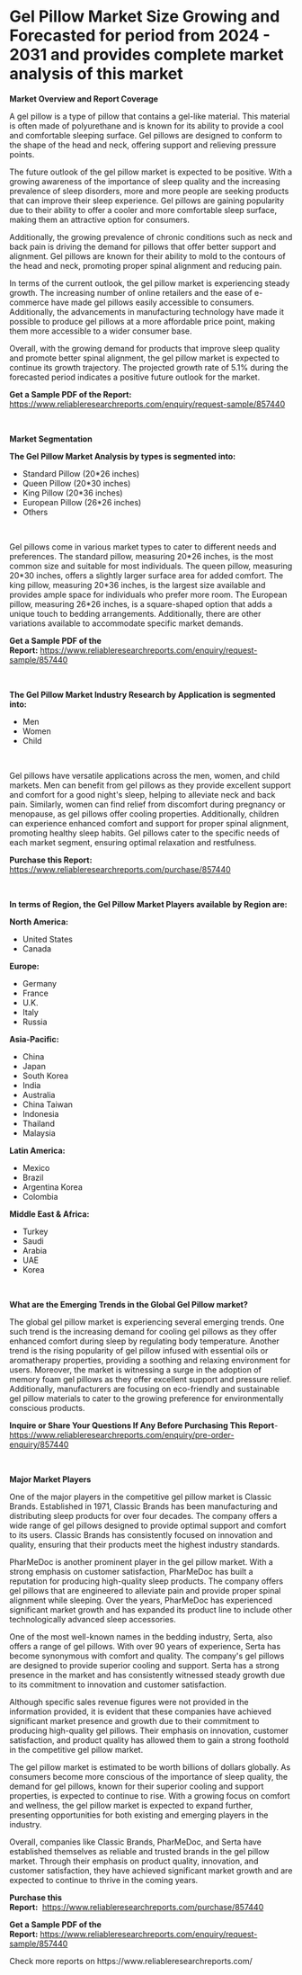 <p><h1>Gel Pillow Market Size Growing and Forecasted for period from 2024 - 2031 and provides complete market analysis of this market</h1></p><p><strong>Market Overview and Report Coverage</strong></p>
<p><p>A gel pillow is a type of pillow that contains a gel-like material. This material is often made of polyurethane and is known for its ability to provide a cool and comfortable sleeping surface. Gel pillows are designed to conform to the shape of the head and neck, offering support and relieving pressure points.</p><p>The future outlook of the gel pillow market is expected to be positive. With a growing awareness of the importance of sleep quality and the increasing prevalence of sleep disorders, more and more people are seeking products that can improve their sleep experience. Gel pillows are gaining popularity due to their ability to offer a cooler and more comfortable sleep surface, making them an attractive option for consumers.</p><p>Additionally, the growing prevalence of chronic conditions such as neck and back pain is driving the demand for pillows that offer better support and alignment. Gel pillows are known for their ability to mold to the contours of the head and neck, promoting proper spinal alignment and reducing pain.</p><p>In terms of the current outlook, the gel pillow market is experiencing steady growth. The increasing number of online retailers and the ease of e-commerce have made gel pillows easily accessible to consumers. Additionally, the advancements in manufacturing technology have made it possible to produce gel pillows at a more affordable price point, making them more accessible to a wider consumer base.</p><p>Overall, with the growing demand for products that improve sleep quality and promote better spinal alignment, the gel pillow market is expected to continue its growth trajectory. The projected growth rate of 5.1% during the forecasted period indicates a positive future outlook for the market.</p></p>
<p><strong>Get a Sample PDF of the Report:</strong> <a href="https://www.reliableresearchreports.com/enquiry/request-sample/857440">https://www.reliableresearchreports.com/enquiry/request-sample/857440</a></p>
<p>&nbsp;</p>
<p><strong>Market Segmentation</strong></p>
<p><strong>The Gel Pillow Market Analysis by types is segmented into:</strong></p>
<p><ul><li>Standard Pillow (20*26 inches)</li><li>Queen Pillow (20*30 inches)</li><li>King Pillow (20*36 inches)</li><li>European Pillow (26*26 inches)</li><li>Others</li></ul></p>
<p>&nbsp;</p>
<p><p>Gel pillows come in various market types to cater to different needs and preferences. The standard pillow, measuring 20*26 inches, is the most common size and suitable for most individuals. The queen pillow, measuring 20*30 inches, offers a slightly larger surface area for added comfort. The king pillow, measuring 20*36 inches, is the largest size available and provides ample space for individuals who prefer more room. The European pillow, measuring 26*26 inches, is a square-shaped option that adds a unique touch to bedding arrangements. Additionally, there are other variations available to accommodate specific market demands.</p></p>
<p><strong>Get a Sample PDF of the Report:</strong>&nbsp;<a href="https://www.reliableresearchreports.com/enquiry/request-sample/857440">https://www.reliableresearchreports.com/enquiry/request-sample/857440</a></p>
<p>&nbsp;</p>
<p><strong>The Gel Pillow Market Industry Research by Application is segmented into:</strong></p>
<p><ul><li>Men</li><li>Women</li><li>Child</li></ul></p>
<p>&nbsp;</p>
<p><p>Gel pillows have versatile applications across the men, women, and child markets. Men can benefit from gel pillows as they provide excellent support and comfort for a good night's sleep, helping to alleviate neck and back pain. Similarly, women can find relief from discomfort during pregnancy or menopause, as gel pillows offer cooling properties. Additionally, children can experience enhanced comfort and support for proper spinal alignment, promoting healthy sleep habits. Gel pillows cater to the specific needs of each market segment, ensuring optimal relaxation and restfulness.</p></p>
<p><strong>Purchase this Report:</strong>&nbsp; <a href="https://www.reliableresearchreports.com/purchase/857440">https://www.reliableresearchreports.com/purchase/857440</a></p>
<p>&nbsp;</p>
<p><strong>In terms of Region, the Gel Pillow Market Players available by Region are:</strong></p>
<p>
    <p> <strong> North America: </strong>
        <ul>
            <li>United States</li>
            <li>Canada</li>
        </ul>
        </p> 
    <p> <strong> Europe: </strong>
        <ul>
            <li>Germany</li>
            <li>France</li>
            <li>U.K.</li>
            <li>Italy</li>
            <li>Russia</li>
        </ul>
        </p> 
    <p> <strong> Asia-Pacific: </strong>
        <ul>
            <li>China</li>
            <li>Japan</li>
            <li>South Korea</li>
            <li>India</li>
            <li>Australia</li>
            <li>China Taiwan</li>
            <li>Indonesia</li>
            <li>Thailand</li>
            <li>Malaysia</li>
        </ul>
        </p> 
    <p> <strong> Latin America: </strong>
        <ul>
            <li>Mexico</li>
            <li>Brazil</li>
            <li>Argentina Korea</li>
            <li>Colombia</li>
        </ul>
        </p> 
    <p> <strong> Middle East & Africa: </strong>
        <ul>
            <li>Turkey</li>
            <li>Saudi</li>
            <li>Arabia</li>
            <li>UAE</li>
            <li>Korea</li>
        </ul>
    </p>
    </p>
<p>&nbsp;</p>
<p><strong>What are the Emerging Trends in the Global Gel Pillow market?</strong></p>
<p><p>The global gel pillow market is experiencing several emerging trends. One such trend is the increasing demand for cooling gel pillows as they offer enhanced comfort during sleep by regulating body temperature. Another trend is the rising popularity of gel pillow infused with essential oils or aromatherapy properties, providing a soothing and relaxing environment for users. Moreover, the market is witnessing a surge in the adoption of memory foam gel pillows as they offer excellent support and pressure relief. Additionally, manufacturers are focusing on eco-friendly and sustainable gel pillow materials to cater to the growing preference for environmentally conscious products.</p></p>
<p><strong>Inquire or Share Your Questions If Any Before Purchasing This Report</strong>- <a href="https://www.reliableresearchreports.com/enquiry/pre-order-enquiry/857440">https://www.reliableresearchreports.com/enquiry/pre-order-enquiry/857440</a></p>
<p>&nbsp;</p>
<p><strong>Major Market Players</strong></p>
<p><p>One of the major players in the competitive gel pillow market is Classic Brands. Established in 1971, Classic Brands has been manufacturing and distributing sleep products for over four decades. The company offers a wide range of gel pillows designed to provide optimal support and comfort to its users. Classic Brands has consistently focused on innovation and quality, ensuring that their products meet the highest industry standards.</p><p>PharMeDoc is another prominent player in the gel pillow market. With a strong emphasis on customer satisfaction, PharMeDoc has built a reputation for producing high-quality sleep products. The company offers gel pillows that are engineered to alleviate pain and provide proper spinal alignment while sleeping. Over the years, PharMeDoc has experienced significant market growth and has expanded its product line to include other technologically advanced sleep accessories.</p><p>One of the most well-known names in the bedding industry, Serta, also offers a range of gel pillows. With over 90 years of experience, Serta has become synonymous with comfort and quality. The company's gel pillows are designed to provide superior cooling and support. Serta has a strong presence in the market and has consistently witnessed steady growth due to its commitment to innovation and customer satisfaction.</p><p>Although specific sales revenue figures were not provided in the information provided, it is evident that these companies have achieved significant market presence and growth due to their commitment to producing high-quality gel pillows. Their emphasis on innovation, customer satisfaction, and product quality has allowed them to gain a strong foothold in the competitive gel pillow market.</p><p>The gel pillow market is estimated to be worth billions of dollars globally. As consumers become more conscious of the importance of sleep quality, the demand for gel pillows, known for their superior cooling and support properties, is expected to continue to rise. With a growing focus on comfort and wellness, the gel pillow market is expected to expand further, presenting opportunities for both existing and emerging players in the industry.</p><p>Overall, companies like Classic Brands, PharMeDoc, and Serta have established themselves as reliable and trusted brands in the gel pillow market. Through their emphasis on product quality, innovation, and customer satisfaction, they have achieved significant market growth and are expected to continue to thrive in the coming years.</p></p>
<p><strong>Purchase this Report:</strong>&nbsp;&nbsp;<a href="https://www.reliableresearchreports.com/purchase/857440">https://www.reliableresearchreports.com/purchase/857440</a></p>
<p></p>
<p><strong>Get a Sample PDF of the Report:</strong>&nbsp;<a href="https://www.reliableresearchreports.com/enquiry/request-sample/857440">https://www.reliableresearchreports.com/enquiry/request-sample/857440</a></p>
<p>Check more reports on https://www.reliableresearchreports.com/</p>